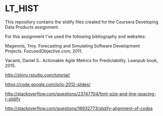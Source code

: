 # LT_HIST

This repository contains the slidify files created for the Coursera Developing Data Products assignment.

For this assignment I've used the following bibliography and websites:

Magennis, Troy. Forecasting and Simulating Software Development Projects. FocusedObjective.com, 2011.

Vacanti, Daniel S.. Actionable Agile Metrics for Predictability. Leanpub book, 2015.

http://shiny.rstudio.com/tutorial/

https://code.google.com/p/io-2012-slides/

http://stackoverflow.com/questions/23747704/font-size-and-line-spacing-r-slidify

http://stackoverflow.com/questions/18932773/slidify-alignment-of-codes
